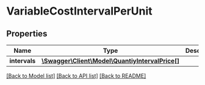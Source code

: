 # VariableCostIntervalPerUnit

## Properties
Name | Type | Description | Notes
------------ | ------------- | ------------- | -------------
**intervals** | [**\Swagger\Client\Model\QuantiyIntervalPrice[]**](QuantiyIntervalPrice.md) |  | [optional] 

[[Back to Model list]](../README.md#documentation-for-models) [[Back to API list]](../README.md#documentation-for-api-endpoints) [[Back to README]](../README.md)


